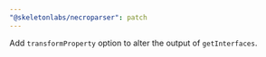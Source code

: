 ```yaml
---
"@skeletonlabs/necroparser": patch
---
```


Add `transformProperty` option to alter the output of `getInterfaces`.
